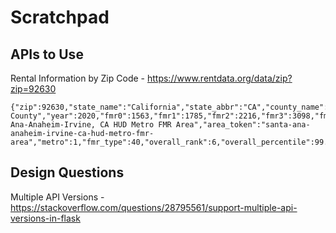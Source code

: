 # Scratchpad

## APIs to Use
Rental Information by Zip Code - https://www.rentdata.org/data/zip?zip=92630
```
{"zip":92630,"state_name":"California","state_abbr":"CA","county_name":"Orange County","year":2020,"fmr0":1563,"fmr1":1785,"fmr2":2216,"fmr3":3098,"fmr4":3578,"area_name":"Santa Ana-Anaheim-Irvine, CA HUD Metro FMR Area","area_token":"santa-ana-anaheim-irvine-ca-hud-metro-fmr-area","metro":1,"fmr_type":40,"overall_rank":6,"overall_percentile":99.769}
```

## Design Questions
Multiple API Versions - https://stackoverflow.com/questions/28795561/support-multiple-api-versions-in-flask
